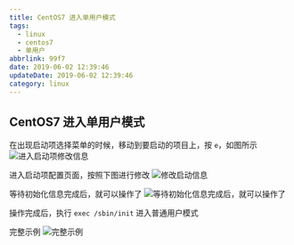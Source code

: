 ```yaml
---
title: CentOS7 进入单用户模式
tags:
  - linux
  - centos7
  - 单用户
abbrlink: 99f7
date: 2019-06-02 12:39:46
updateDate: 2019-06-02 12:39:46
category: linux
---
```


## CentOS7 进入单用户模式

在出现启动项选择菜单的时候，移动到要启动的项目上，按 `e`，如图所示
![进入启动项修改信息](https://public-links.todu.top/1559449263.png?imageMogr2/thumbnail/!100p)

进入启动项配置页面，按照下图进行修改
![修改启动信息](https://public-links.todu.top/1559450983.png?imageMogr2/thumbnail/!100p)

等待初始化信息完成后，就可以操作了
![等待初始化信息完成后，就可以操作了](https://public-links.todu.top/1559451110.png?imageMogr2/thumbnail/!100p)

操作完成后，执行 `exec /sbin/init` 进入普通用户模式

完整示例
![完整示例](https://public-links.todu.top/2019-06-02%2012.33.01.gif?imageMogr2/thumbnail/!10p)
